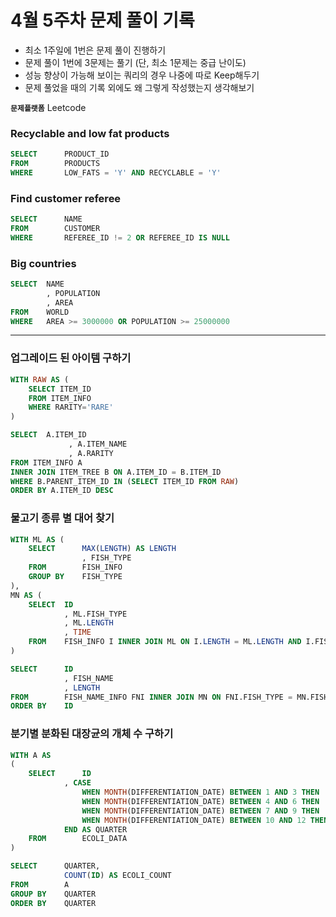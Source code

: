 
# 4월 5주차 문제 풀이 기록

- 최소 1주일에 1번은 문제 풀이 진행하기
- 문제 풀이 1번에 3문제는 풀기 (단, 최소 1문제는 중급 난이도)
- 성능 향상이 가능해 보이는 쿼리의 경우 나중에 따로 Keep해두기
- 문제 풀었을 때의 기록 외에도 왜 그렇게 작성했는지 생각해보기

**`문제플랫폼`** Leetcode

### Recyclable and low fat products

```sql
SELECT      PRODUCT_ID
FROM        PRODUCTS
WHERE       LOW_FATS = 'Y' AND RECYCLABLE = 'Y' 
```

### Find customer referee

```sql
SELECT      NAME
FROM        CUSTOMER
WHERE       REFEREE_ID != 2 OR REFEREE_ID IS NULL
```

### Big countries

```sql
SELECT  NAME
        , POPULATION
        , AREA
FROM    WORLD
WHERE   AREA >= 3000000 OR POPULATION >= 25000000
```
----
### 업그레이드 된 아이템 구하기

```sql
WITH RAW AS (
    SELECT ITEM_ID
    FROM ITEM_INFO
    WHERE RARITY='RARE'
)

SELECT  A.ITEM_ID
			 , A.ITEM_NAME
			 , A.RARITY
FROM ITEM_INFO A
INNER JOIN ITEM_TREE B ON A.ITEM_ID = B.ITEM_ID
WHERE B.PARENT_ITEM_ID IN (SELECT ITEM_ID FROM RAW)
ORDER BY A.ITEM_ID DESC
```

### 물고기 종류 별 대어 찾기

```sql
WITH ML AS (
    SELECT      MAX(LENGTH) AS LENGTH
                , FISH_TYPE
    FROM        FISH_INFO
    GROUP BY    FISH_TYPE
),
MN AS (
    SELECT  ID
            , ML.FISH_TYPE
            , ML.LENGTH
            , TIME
    FROM    FISH_INFO I INNER JOIN ML ON I.LENGTH = ML.LENGTH AND I.FISH_TYPE = ML.FISH_TYPE
)

SELECT      ID
            , FISH_NAME
            , LENGTH
FROM        FISH_NAME_INFO FNI INNER JOIN MN ON FNI.FISH_TYPE = MN.FISH_TYPE
ORDER BY    ID
```

### 분기별 분화된 대장균의 개체 수 구하기

```sql
WITH A AS
( 
    SELECT      ID
            , CASE 
                WHEN MONTH(DIFFERENTIATION_DATE) BETWEEN 1 AND 3 THEN '1Q'
                WHEN MONTH(DIFFERENTIATION_DATE) BETWEEN 4 AND 6 THEN '2Q'
                WHEN MONTH(DIFFERENTIATION_DATE) BETWEEN 7 AND 9 THEN '3Q'
                WHEN MONTH(DIFFERENTIATION_DATE) BETWEEN 10 AND 12 THEN '4Q'
            END AS QUARTER
    FROM        ECOLI_DATA
)

SELECT      QUARTER,
            COUNT(ID) AS ECOLI_COUNT
FROM        A
GROUP BY    QUARTER
ORDER BY    QUARTER
```
